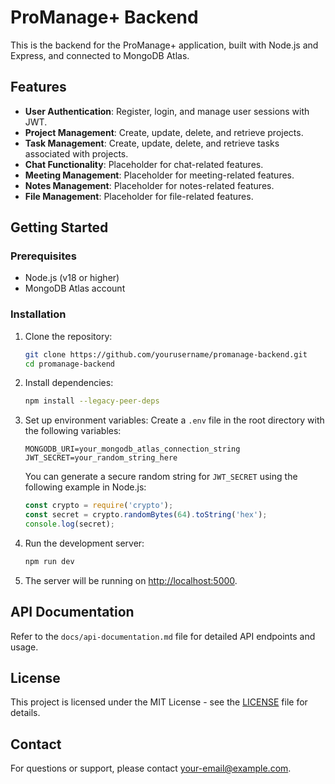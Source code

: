 # ProManage+ Backend

This is the backend for the ProManage+ application, built with Node.js and Express, and connected to MongoDB Atlas.

## Features

- **User Authentication**: Register, login, and manage user sessions with JWT.
- **Project Management**: Create, update, delete, and retrieve projects.
- **Task Management**: Create, update, delete, and retrieve tasks associated with projects.
- **Chat Functionality**: Placeholder for chat-related features.
- **Meeting Management**: Placeholder for meeting-related features.
- **Notes Management**: Placeholder for notes-related features.
- **File Management**: Placeholder for file-related features.

## Getting Started

### Prerequisites

- Node.js (v18 or higher)
- MongoDB Atlas account

### Installation

1. Clone the repository:
   ```bash
   git clone https://github.com/yourusername/promanage-backend.git
   cd promanage-backend
   ```

2. Install dependencies:
   ```bash
   npm install --legacy-peer-deps
   ```

3. Set up environment variables:
   Create a `.env` file in the root directory with the following variables:
   ```plaintext
   MONGODB_URI=your_mongodb_atlas_connection_string
   JWT_SECRET=your_random_string_here
   ```

   You can generate a secure random string for `JWT_SECRET` using the following example in Node.js:
   ```javascript
   const crypto = require('crypto');
   const secret = crypto.randomBytes(64).toString('hex');
   console.log(secret);
   ```

4. Run the development server:
   ```bash
   npm run dev
   ```

5. The server will be running on [http://localhost:5000](http://localhost:5000).

## API Documentation

Refer to the `docs/api-documentation.md` file for detailed API endpoints and usage.

## License

This project is licensed under the MIT License - see the [LICENSE](LICENSE) file for details.

## Contact

For questions or support, please contact [your-email@example.com](mailto:your-email@example.com).
